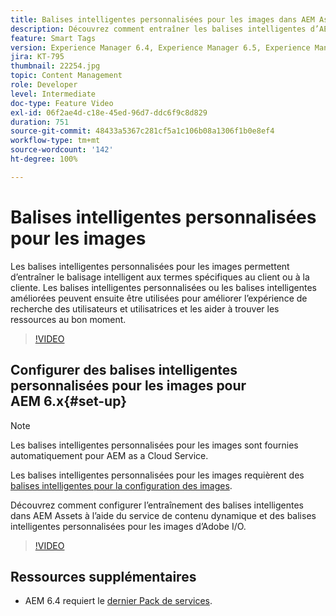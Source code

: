 ```yaml
---
title: Balises intelligentes personnalisées pour les images dans AEM Assets
description: Découvrez comment entraîner les balises intelligentes d’AEM Assets à appliquer des termes personnalisés aux ressources.
feature: Smart Tags
version: Experience Manager 6.4, Experience Manager 6.5, Experience Manager as a Cloud Service
jira: KT-795
thumbnail: 22254.jpg
topic: Content Management
role: Developer
level: Intermediate
doc-type: Feature Video
exl-id: 06f2ae4d-c18e-45ed-96d7-ddc6f9c8d829
duration: 751
source-git-commit: 48433a5367c281cf5a1c106b08a1306f1b0e8ef4
workflow-type: tm+mt
source-wordcount: '142'
ht-degree: 100%

---
```


# Balises intelligentes personnalisées pour les images

Les balises intelligentes personnalisées pour les images permettent d’entraîner le balisage intelligent aux termes spécifiques au client ou à la cliente.
Les balises intelligentes personnalisées ou les balises intelligentes améliorées peuvent ensuite être utilisées pour améliorer l’expérience de recherche des utilisateurs et utilisatrices et les aider à trouver les ressources au bon moment.

>[!VIDEO](https://video.tv.adobe.com/v/3410910?quality=12&learn=on&captions=fre_fr)

## Configurer des balises intelligentes personnalisées pour les images pour AEM 6.x{#set-up}

>[!NOTE]
> Les balises intelligentes personnalisées pour les images sont fournies automatiquement pour AEM as a Cloud Service.

Les balises intelligentes personnalisées pour les images requièrent des [balises intelligentes pour la configuration des images](./image-smart-tags.md#set-up).

Découvrez comment configurer l’entraînement des balises intelligentes dans AEM Assets à l’aide du service de contenu dynamique et des balises intelligentes personnalisées pour les images d’Adobe I/O.

>[!VIDEO](https://video.tv.adobe.com/v/35546?quality=12&learn=on&captions=fre_fr)

## Ressources supplémentaires

* AEM 6.4 requiert le [dernier Pack de services](https://experienceleague.adobe.com/docs/experience-manager-release-information/aem-release-updates/aem-releases-updates.html?lang=fr).
